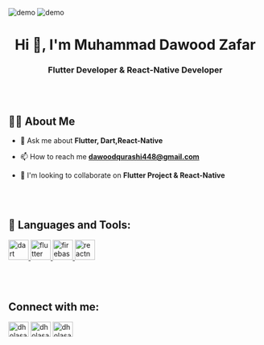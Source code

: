 ![demo](https://github.com/akahamzidollar/akahamzidollar/assets/124251846/c7448f7e-1c70-4779-9524-88bb102e5273)
![demo](https://github.com/akahamzidollar/akahamzidollar/assets/124251846/c7448f7e-1c70-4779-9524-88bb102e5273)

<h1 align="center"> Hi 👋, I'm Muhammad Dawood Zafar</h1>
	
<h3 align="center"> Flutter Developer & React-Native Developer </h3>
<br>
<br>

## 🙋‍♂️ About Me


- 💬 Ask me about **Flutter, Dart,React-Native**

- 📫 How to reach me **dawoodqurashi448@gmail.com**

- 💞️ I'm looking to collaborate on **Flutter Project & React-Native**

<br>
<br>

## 🚀 Languages and Tools:

<a href="https://dart.dev" target="_blank" rel="noreferrer"> <img src="https://www.vectorlogo.zone/logos/dartlang/dartlang-icon.svg" alt="dart" width="40" height="40"/> </a> <a href="https://flutter.dev" target="_blank" rel="noreferrer"> <img src="https://www.vectorlogo.zone/logos/flutterio/flutterio-icon.svg" alt="flutter" width="40" height="40"/> </a> <a href="https://firebase.google.com/" target="_blank" rel="noreferrer"> <img src="https://www.vectorlogo.zone/logos/firebase/firebase-icon.svg" alt="firebase" width="40" height="40"/> </a> <a href="https://reactnative.dev" target="_blank" rel="noreferrer"> <img src="https://www.vectorlogo.zone/logos/reactjs/reactjs-icon.svg" alt="reactnative" width="40" height="40"/> </a>

<br>
<br>

## Connect with me:

<a href="https://www.linkedin.com/in/muhammad-dawood-zafar-259b00160" target="blank"><img align="center" src="https://raw.githubusercontent.com/rahuldkjain/github-profile-readme-generator/master/src/images/icons/Social/linked-in-alt.svg" alt="dholasain" height="30" width="40" /></a>
<a href="https://www.facebook.com/dawood.qurashi.96?mibextid=ZbWKwL" target="blank"><img align="center" src="https://raw.githubusercontent.com/rahuldkjain/github-profile-readme-generator/master/src/images/icons/Social/facebook.svg" alt="dholasain" height="30" width="40" /></a>
<a href="https://x.com/dawood_qurashi?t=I9-wPxOEvj8vz5Lqn6nUag&s=09" target="blank"><img align="center" src="https://raw.githubusercontent.com/rahuldkjain/github-profile-readme-generator/master/src/images/icons/Social/instagram.svg" alt="dholasain" height="30" width="40" /></a>
<!---
akahamzidollar/akahamzidollar is a ✨ special ✨ repository because its `README.md` (this file) appears on your GitHub profile.
You can click the Preview link to take a look at your changes.
--->
